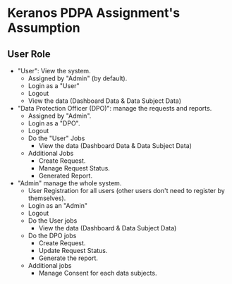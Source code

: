 # Keranos PDPA Assignment's Assumption

## User Role

- "User": View the system.
  - Assigned by "Admin" (by default).
  - Login as a "User"
  - Logout
  - View the data (Dashboard Data & Data Subject Data)
- "Data Protection Officer (DPO)": manage the requests and reports.
  - Assigned by "Admin".
  - Login as a "DPO".
  - Logout
  - Do the "User" Jobs
    - View the data (Dashboard Data & Data Subject Data)
  - Additional Jobs
    - Create Request.
    - Manage Request Status.
    - Generated Report.
- "Admin" manage the whole system.
  - User Registration for all users (other users don't need to register by themselves).
  - Login as an "Admin"
  - Logout
  - Do the User jobs
    - View the data (Dashboard & Data Subject Data)
  - Do the DPO jobs
    - Create Request.
    - Update Request Status.
    - Generate the report.
  - Additional jobs
    - Manage Consent for each data subjects.
  

